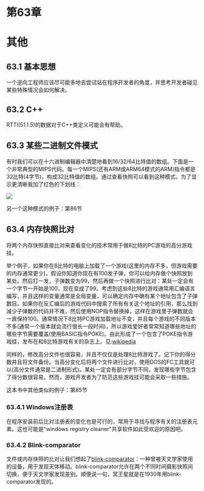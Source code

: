 # 第63章
# 其他
## 63.1  基本思想

一个逆向工程师应该尽可能多地去尝试站在程序开发者的角度，并思考开发者碰见某些特殊情况会如何解决。

## 63.2 C++

RTTI(51.1.5)的数据对于C++类定义可能会有帮助。

## 63.3 某些二进制文件模式

有时我们可以在十六进制编辑器中清楚地看到16/32/64比特值的数组。下面是一个非常典型的MIPS代码。每一个MIPS(还有ARM或ARM64模式的ARM)指令都是32比特(4字节)，构成32比特值的数组。通过查看快照可以看到这种模式。为了显示更清晰我加了红色的下划线：

![](img/C63-1.png)

另一个这种模式的例子：第86节

## 63.4 内存快照比对

将两个内存快照直接比对来查看变化的技术常用于做8比特的PC游戏的高分游戏挂。

举个例子，如果你在8比特的电脑上加载了一个游戏(这里的内存不多，但游戏需要的内存通常更少)，假设你知道你现在有100发子弹，你可以给内存做个快照放到某处。然后打一发，子弹数变为99，然后再做一个快照进行比对：某处一定会有一个字节一开始是100，现在变成了99。考虑到这些8比特的游戏通常用汇编语言编写，并且这样的变量通常是全局变量，可以确定内存中确有某个地址包含了子弹数目。如果你在反汇编后的游戏代码中搜索了所有有关这个地址的引用，那么找到减少子弹数的代码并不难，然后使用NOP指令替换掉，这样在游戏里子弹数就会一直保持100。通常情况下8比特PC游戏加载地址不变，并且每个游戏的不同版本不多(通常一个版本就会流行很长一段时间)，所以游戏爱好者常常知道哪些地址的哪些字节需要覆盖(使用BASIC指令POKE)。由此形成了一个包含了POKE指令游戏挂，发布在和8比特游戏有关的杂志上。见:[wikipedia](http://go.yurichev.com/17114)

同样的，修改高分文件也很容易，并且不仅仅是处理8比特游戏了。记下你的得分数并且将文件备份。当高分变化后将两个文件进行比对，使用DOS的FC工具就可以(高分文件通常是二进制形式)。某处一定会有部分字节不同，发现哪些字节包含了得分数很容易。然而，游戏开发者为了防范这些游戏挂可能会采取一些措施。

这本书中其他类似的例子：第85节

### 63.4.1 Windows注册表

在程序安装前后比对注册表的变化也是可行的，常用于寻找与程序有关的注册表元素。这也可能是"windows registry cleaner"共享软件如此受欢迎的原因吧。

### 63.4.2 Blink-comparator

文件或内存快照的比对让我们想起了[blink-comparator](http://go.yurichev.com/17348)：一种曾被天文学家使用的设备，用于发现天体移动。blink-comparator允许在两个不同时间摄影快照间切换，便于天文学家发现差别。顺便说一句，冥王星就是在1930年用blink-comparator发现的。








